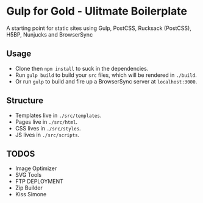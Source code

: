 # Gulp for Gold - Ulitmate Boilerplate
A starting point for static sites using Gulp, PostCSS, Rucksack (PostCSS), H5BP, Nunjucks and BrowserSync



## Usage
- Clone then `npm install` to suck in the dependencies.
- Run `gulp build` to build your `src` files, which will be rendered in `./build`.
- Or run `gulp` to build and fire up a BrowserSync server at `localhost:3000`.

## Structure
- Templates live in `./src/templates`.
- Pages live in `./src/html`.
- CSS lives in `./src/styles`.
- JS lives in `./src/scripts`.


## TODOS
- Image Optimizer
- SVG Tools
- FTP DEPLOYMENT
- Zip Builder
- Kiss Simone


